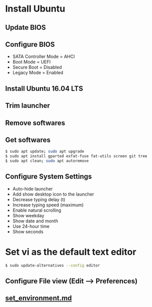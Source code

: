 # Install Ubuntu

## Update BIOS

## Configure BIOS

- SATA Controller Mode = AHCI
- Boot Mode = UEFI
- Secure Boot = Disabled
- Legacy Mode = Enabled

## Install Ubuntu 16.04 LTS

## Trim launcher

## Remove softwares

## Get softwares

```bash
$ sudo apt update; sudo apt upgrade
$ sudo apt install gparted exfat-fuse fat-utils screen git tree
$ sudo apt clean; sudo apt autoremove
```

## Configure System Settings

- Auto-hide launcher
- Add show desktop icon to the launcher
- Decrease typing delay (t)
- Increase typing speed (maximum)
- Enable natural scrolling
- Show weekday
- Show date and month
- Use 24-hour time
- Show seconds

# Set vi as the default text editor

```bash
$ sudo update-alternatives --config editor
```

## Configure File view (Edit --> Preferences)

## [set_environment.md](set_environment.md)
